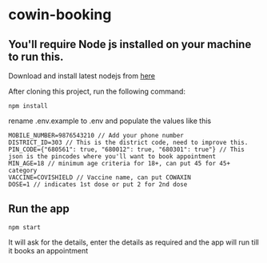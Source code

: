 # cowin-booking

## You'll require Node js installed on your machine to run this.

Download and install latest nodejs from [here](https://nodejs.org/en/download/)

After cloning this project, run the following command:

```
npm install
```

rename .env.example to .env and populate the values like this

```
MOBILE_NUMBER=9876543210 // Add your phone number
DISTRICT_ID=303 // This is the district code, need to improve this.
PIN_CODE={"680561": true, "680012": true, "680301": true"} // This json is the pincodes where you'll want to book appointment
MIN_AGE=18 // minimum age criteria for 18+, can put 45 for 45+ category
VACCINE=COVISHIELD // Vaccine name, can put COWAXIN
DOSE=1 // indicates 1st dose or put 2 for 2nd dose
```

## Run the app

```
npm start
```

It will ask for the details, enter the details as required and the app will run till it books an appointment
